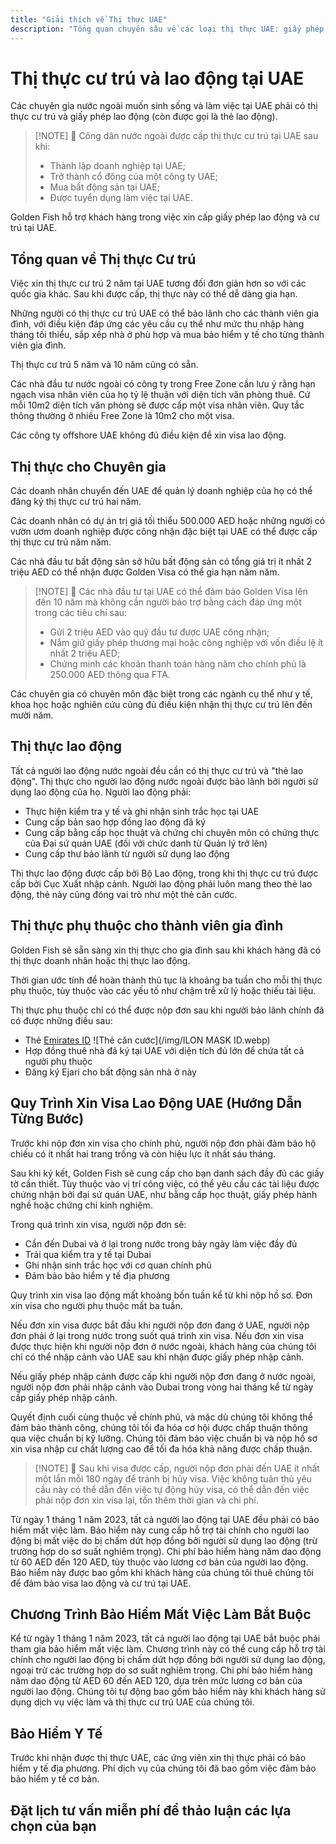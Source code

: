 ```yaml
---
title: "Giải thích về Thị thực UAE"
description: "Tổng quan chuyên sâu về các loại thị thực UAE: giấy phép cư trú, thị thực lao động và thị thực phụ thuộc. Tất cả những điều bạn cần biết về yêu cầu và quy trình xử lý."
---
```


# Thị thực cư trú và lao động tại UAE

Các chuyên gia nước ngoài muốn sinh sống và làm việc tại UAE phải có thị thực cư trú và giấy phép lao động (còn được gọi là thẻ lao động).

> [!NOTE] 💚 Công dân nước ngoài được cấp thị thực cư trú tại UAE sau khi:
>
> - Thành lập doanh nghiệp tại UAE;
> - Trở thành cổ đông của một công ty UAE;
> - Mua bất động sản tại UAE;
> - Được tuyển dụng làm việc tại UAE.

Golden Fish hỗ trợ khách hàng trong việc xin cấp giấy phép lao động và cư trú tại UAE.

## Tổng quan về Thị thực Cư trú

Việc xin thị thực cư trú 2 năm tại UAE tương đối đơn giản hơn so với các quốc gia khác. Sau khi được cấp, thị thực này có thể dễ dàng gia hạn.

Những người có thị thực cư trú UAE có thể bảo lãnh cho các thành viên gia đình, với điều kiện đáp ứng các yêu cầu cụ thể như mức thu nhập hàng tháng tối thiểu, sắp xếp nhà ở phù hợp và mua bảo hiểm y tế cho từng thành viên gia đình.

Thị thực cư trú 5 năm và 10 năm cũng có sẵn.

Các nhà đầu tư nước ngoài có công ty trong Free Zone cần lưu ý rằng hạn ngạch visa nhân viên của họ tỷ lệ thuận với diện tích văn phòng thuê. Cứ mỗi 10m2 diện tích văn phòng sẽ được cấp một visa nhân viên. Quy tắc thông thường ở nhiều Free Zone là 10m2 cho một visa.

Các công ty offshore UAE không đủ điều kiện để xin visa lao động.

## Thị thực cho Chuyên gia

Các doanh nhân chuyển đến UAE để quản lý doanh nghiệp của họ có thể đăng ký thị thực cư trú hai năm.

Các doanh nhân có dự án trị giá tối thiểu 500.000 AED hoặc những người có vườn ươm doanh nghiệp được công nhận đặc biệt tại UAE có thể được cấp thị thực cư trú năm năm.

Các nhà đầu tư bất động sản sở hữu bất động sản có tổng giá trị ít nhất 2 triệu AED có thể nhận được Golden Visa có thể gia hạn năm năm.

> [!NOTE] 💚 Các nhà đầu tư tại UAE có thể đảm bảo Golden Visa lên đến 10 năm mà không cần người bảo trợ bằng cách đáp ứng một trong các tiêu chí sau:
>
> - Gửi 2 triệu AED vào quỹ đầu tư được UAE công nhận;
> - Nắm giữ giấy phép thương mại hoặc công nghiệp với vốn điều lệ ít nhất 2 triệu AED;
> - Chứng minh các khoản thanh toán hàng năm cho chính phủ là 250.000 AED thông qua FTA.

Các chuyên gia có chuyên môn đặc biệt trong các ngành cụ thể như y tế, khoa học hoặc nghiên cứu cũng đủ điều kiện nhận thị thực cư trú lên đến mười năm.

## Thị thực lao động

Tất cả người lao động nước ngoài đều cần có thị thực cư trú và "thẻ lao động". Thị thực cho người lao động nước ngoài được bảo lãnh bởi người sử dụng lao động của họ. Người lao động phải:

- Thực hiện kiểm tra y tế và ghi nhận sinh trắc học tại UAE
- Cung cấp bản sao hợp đồng lao động đã ký
- Cung cấp bằng cấp học thuật và chứng chỉ chuyên môn có chứng thực của Đại sứ quán UAE (đối với chức danh từ Quản lý trở lên)
- Cung cấp thư bảo lãnh từ người sử dụng lao động

Thị thực lao động được cấp bởi Bộ Lao động, trong khi thị thực cư trú được cấp bởi Cục Xuất nhập cảnh. Người lao động phải luôn mang theo thẻ lao động, thẻ này cũng đóng vai trò như một thẻ căn cước.

## Thị thực phụ thuộc cho thành viên gia đình

Golden Fish sẽ sẵn sàng xin thị thực cho gia đình sau khi khách hàng đã có thị thực doanh nhân hoặc thị thực lao động.

Thời gian ước tính để hoàn thành thủ tục là khoảng ba tuần cho mỗi thị thực phụ thuộc, tùy thuộc vào các yếu tố như chậm trễ xử lý hoặc thiếu tài liệu.

Thị thực phụ thuộc chỉ có thể được nộp đơn sau khi người bảo lãnh chính đã có được những điều sau:

- Thẻ [Emirates ID](https://u.ae/en/information-and-services/visa-and-emirates-id/emirates-id) ![Thẻ căn cước](/img/ILON MASK ID.webp)
- Hợp đồng thuê nhà đã ký tại UAE với diện tích đủ lớn để chứa tất cả người phụ thuộc
- Đăng ký Ejari cho bất động sản nhà ở này

## Quy Trình Xin Visa Lao Động UAE (Hướng Dẫn Từng Bước)

Trước khi nộp đơn xin visa cho chính phủ, người nộp đơn phải đảm bảo hộ chiếu có ít nhất hai trang trống và còn hiệu lực ít nhất sáu tháng.

Sau khi ký kết, Golden Fish sẽ cung cấp cho bạn danh sách đầy đủ các giấy tờ cần thiết. Tùy thuộc vào vị trí công việc, có thể yêu cầu các tài liệu được chứng nhận bởi đại sứ quán UAE, như bằng cấp học thuật, giấy phép hành nghề hoặc chứng chỉ kinh nghiệm.

Trong quá trình xin visa, người nộp đơn sẽ:

- Cần đến Dubai và ở lại trong nước trong bảy ngày làm việc đầy đủ
- Trải qua kiểm tra y tế tại Dubai
- Ghi nhận sinh trắc học với cơ quan chính phủ
- Đảm bảo bảo hiểm y tế địa phương

Quy trình xin visa lao động mất khoảng bốn tuần kể từ khi nộp hồ sơ. Đơn xin visa cho người phụ thuộc mất ba tuần.

Nếu đơn xin visa được bắt đầu khi người nộp đơn đang ở UAE, người nộp đơn phải ở lại trong nước trong suốt quá trình xin visa. Nếu đơn xin visa được thực hiện khi người nộp đơn ở nước ngoài, khách hàng của chúng tôi chỉ có thể nhập cảnh vào UAE sau khi nhận được giấy phép nhập cảnh.

Nếu giấy phép nhập cảnh được cấp khi người nộp đơn đang ở nước ngoài, người nộp đơn phải nhập cảnh vào Dubai trong vòng hai tháng kể từ ngày cấp giấy phép nhập cảnh.

Quyết định cuối cùng thuộc về chính phủ, và mặc dù chúng tôi không thể đảm bảo thành công, chúng tôi tối đa hóa cơ hội được chấp thuận thông qua việc chuẩn bị kỹ lưỡng. Chúng tôi đảm bảo việc chuẩn bị và nộp hồ sơ xin visa nhập cư chất lượng cao để tối đa hóa khả năng được chấp thuận.

> [!NOTE] 💚 Sau khi visa được cấp, người nộp đơn phải đến UAE ít nhất một lần mỗi 180 ngày để tránh bị hủy visa.
> Việc không tuân thủ yêu cầu này có thể dẫn đến việc tự động hủy visa, có thể dẫn đến việc phải nộp đơn xin visa lại, tốn thêm thời gian và chi phí.

Từ ngày 1 tháng 1 năm 2023, tất cả người lao động tại UAE đều phải có bảo hiểm mất việc làm. Bảo hiểm này cung cấp hỗ trợ tài chính cho người lao động bị mất việc do bị chấm dứt hợp đồng bởi người sử dụng lao động (trừ trường hợp do sơ suất nghiêm trọng). Chi phí bảo hiểm hàng năm dao động từ 60 AED đến 120 AED, tùy thuộc vào lương cơ bản của người lao động. Bảo hiểm này được bao gồm khi khách hàng của chúng tôi thuê chúng tôi để đảm bảo visa lao động và cư trú tại UAE.

## Chương Trình Bảo Hiểm Mất Việc Làm Bắt Buộc

Kể từ ngày 1 tháng 1 năm 2023, tất cả người lao động tại UAE bắt buộc phải tham gia bảo hiểm mất việc làm. Chương trình này có thể cung cấp hỗ trợ tài chính cho người lao động bị chấm dứt hợp đồng bởi người sử dụng lao động, ngoại trừ các trường hợp do sơ suất nghiêm trọng. Chi phí bảo hiểm hàng năm dao động từ AED 60 đến AED 120, dựa trên mức lương cơ bản của người lao động. Chúng tôi tự động bao gồm bảo hiểm này khi khách hàng sử dụng dịch vụ việc làm và thị thực cư trú UAE của chúng tôi.

## Bảo Hiểm Y Tế

Trước khi nhận được thị thực UAE, các ứng viên xin thị thực phải có bảo hiểm y tế địa phương. Phí dịch vụ của chúng tôi đã bao gồm việc đảm bảo bảo hiểm y tế cơ bản.

## Đặt lịch tư vấn miễn phí để thảo luận các lựa chọn của bạn

<ContactForm 
  mediaUrl="/img/iStock-2185912945.mp4"
  redirectUrl="https://goldenfish.ae/uae-business/company-registration/golden-visa" 
  selectLabel="Loại Visa UAE *"
  selectPlaceholder="Chọn loại visa của bạn"
  messagePlaceholder="Vui lòng mô tả tình huống và yêu cầu của bạn"
  :selectOptions="[
    '💼 Visa Lao động + Thẻ Lao động',
    '👨‍💼 Visa Doanh nhân (2 năm)',
    '🏢 Visa Công ty Free Zone',
    '👨‍👩‍👧‍👦 Visa Phụ thuộc Gia đình',
    '💳 Đăng ký Emirates ID',
    '💵 Lương hàng tháng trên 30K AED',
    '❓ Dịch vụ Visa khác',
    '💰 Kiểm tra Điều kiện Golden Visa ➡️',
  ]"/>

